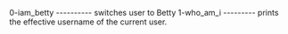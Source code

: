 0-iam_betty ----------  switches user to Betty
1-who_am_i  ---------  prints the effective username of the current user.
